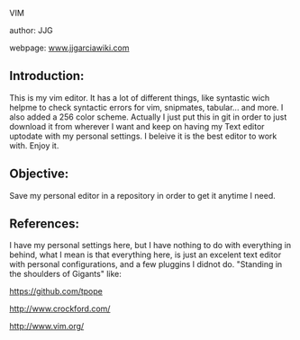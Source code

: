 VIM

author: JJG 

webpage: www.jjgarciawiki.com 

Introduction:
-------------
This is my vim editor. It has a lot of different things, like syntastic wich helpme to check syntactic errors for vim, snipmates, tabular... and more. I also added a 256 color scheme. Actually I just put this in git in order to just download it from wherever I want and keep on having my Text editor uptodate with my personal settings. I beleive it is the best editor to work with. Enjoy it.

Objective:
----------
Save my personal editor in a repository in order to get it anytime I need.

References:
-----------
I have my personal settings here, but I have nothing to do with everything in behind, what I mean is that everything here, is just an excelent text editor with personal configurations, and a few pluggins I didnot do.
"Standing in the shoulders of Gigants" like:

https://github.com/tpope 

http://www.crockford.com/ 

http://www.vim.org/ 
